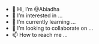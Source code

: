 - 👋 Hi, I’m @Abiadha
- 👀 I’m interested in ...
- 🌱 I’m currently learning ...
- 💞️ I’m looking to collaborate on ...
- 📫 How to reach me ...

<!---
Abiadha/Abiadha is a ✨ special ✨ repository because its `README.md` (this file) appears on your GitHub profile.
You can click the Preview link to take a look at your changes.
--->
